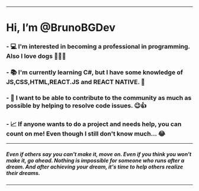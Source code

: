 __________________________________________________________________________________________________________________________________________________________
# Hi, I’m @BrunoBGDev
### - :computer: I'm interested in becoming a professional in programming. Also I love dogs :feet::dog::feet:
### - :books: I'm currently learning C#, but I have some knowledge of JS,CSS,HTML,REACT.JS and REACT NATIVE. :book:
### - :space_invader: I want to be able to contribute to the community as much as possible by helping to resolve code issues. :wink::+1:
### - :chart_with_upwards_trend: If anyone wants to do a project and needs help, you can count on me! Even though I still don't know much... :joy:

__________________________________________________________________________________________________________________________________________________________

##### Even if others say you can't make it, move on. Even if you think you won't make it, go ahead. Nothing is impossible for someone who runs after a dream. And after achieving your dream, it's time to help others realize their dreams.

__________________________________________________________________________________________________________________________________________________________

<!---
BrunoBGDev/BrunoBGDev is a ✨ special ✨ repository because its `README.md` (this file) appears on your GitHub profile.
You can click the Preview link to take a look at your changes.
--->
